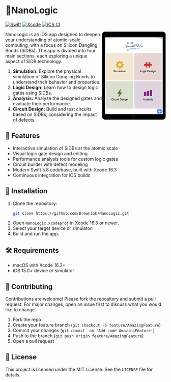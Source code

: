 # 📱NanoLogic

[![Swift](https://img.shields.io/badge/Swift-5.8-orange.svg?style=flat&logo=swift)](https://swift.org)
[![Xcode](https://img.shields.io/badge/Xcode-16.3-blue.svg?style=flat&logo=xcode)](https://developer.apple.com/xcode/)
[![iOS CI](https://img.shields.io/github/actions/workflow/status/Drewniok/NanoLogic/ios.yml?branch=main&label=iOS%20CI&style=flat&color=blue&logo=apple)](https://github.com/Drewniok/NanoLogic/actions/workflows/ios.yml)

<img src="resources/screenshots/overview_picture.png" alt="overview" align="right" width="200"/>

NanoLogic is an iOS app designed to deepen your understanding of atomic-scale computing, with a focus on Silicon Dangling Bonds (SiDBs). The app is divided into four main sections, each exploring a unique aspect of SiDB technology:

1. **Simulation:** Explore the physical simulation of Silicon Dangling Bonds to understand their behavior and properties.
2. **Logic Design:** Learn how to design logic gates using SiDBs.
3. **Analysis:** Analyze the designed gates and evaluate their performance.
4. **Circuit Design:** Build and test circuits based on SiDBs, considering the impact of defects.


## 🚀 Features

- Interactive simulation of SiDBs at the atomic scale
- Visual logic gate design and editing
- Performance analysis tools for custom logic gates
- Circuit builder with defect modeling
- Modern Swift 5.8 codebase, built with Xcode 16.3
- Continuous integration for iOS builds

## 📲 Installation

1. Clone the repository:
   ```sh
   git clone https://github.com/Drewniok/NanoLogic.git
2. Open `NanoLogic.xcodeproj` in Xcode 16.3 or newer.
3. Select your target device or simulator.
4. Build and run the app.

## 🛠️ Requirements

- macOS with Xcode 16.3+
- iOS 15.0+ device or simulator

## 🤝 Contributing

Contributions are welcome! Please fork the repository and submit a pull request. For major changes, open an issue first to discuss what you would like to change.

1. Fork the repo
2. Create your feature branch (`git checkout -b feature/AmazingFeature`)
3. Commit your changes (`git commit -am 'Add some AmazingFeature'`)
4. Push to the branch (`git push origin feature/AmazingFeature`)
5. Open a pull request

## 📄 License

This project is licensed under the MIT License. See the `LICENSE` file for details.
